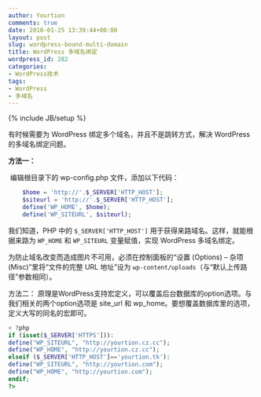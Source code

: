 ```yaml
---
author: Yourtion
comments: true
date: 2010-01-25 13:39:44+00:00
layout: post
slug: wordpress-bound-multi-domain
title: WordPress 多域名绑定
wordpress_id: 282
categories:
- WordPress技术
tags:
- WordPress
- 多域名
---
```

{% include JB/setup %}

有时候需要为 WordPress 绑定多个域名，并且不是跳转方式，解决 WordPress 的多域名绑定问题。

**方法一：**

 编辑根目录下的 wp-config.php 文件，添加以下代码：

```php
	$home = 'http://'.$_SERVER['HTTP_HOST'];
	$siteurl = 'http://'.$_SERVER['HTTP_HOST'];
	define('WP_HOME', $home);
	define('WP_SITEURL', $siteurl);
```

我们知道，PHP 中的 ```$_SERVER['HTTP_HOST']``` 用于获得来路域名。这样，就能根据来路为 ```WP_HOME``` 和 ```WP_SITEURL``` 变量赋值，实现 WordPress 多域名绑定。 

为防止域名改变而造成图片不可用，必须在控制面板的“设置 (Options) – 杂项 (Misc)”里将“文件的完整 URL 地址”设为 ```wp-content/uploads```（与“默认上传路径”参数相同）。

方法二：
原理是WordPress支持宏定义，可以覆盖后台数据库的option选项。与我们相关的两个option选项是 site_url 和 wp_home。要想覆盖数据库里的选项，定义大写的同名的宏即可。

```php
< ?php
if (isset($_SERVER['HTTPS'])):
define("WP_SITEURL", "http://yourtion.cz.cc");
define("WP_HOME", "http://yourtion.cz.cc");
elseif ($_SERVER['HTTP_HOST']=='yourtion.tk'):
define("WP_SITEURL", "http://yourtion.com");
define("WP_HOME", "http://yourtion.com");
endif;
?>
```
